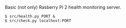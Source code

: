 Basic (not only) Rasberry Pi 2 health monitoring server.

```
$ src/health.py PORT &
$ src/check.py localhost:PORT
```
